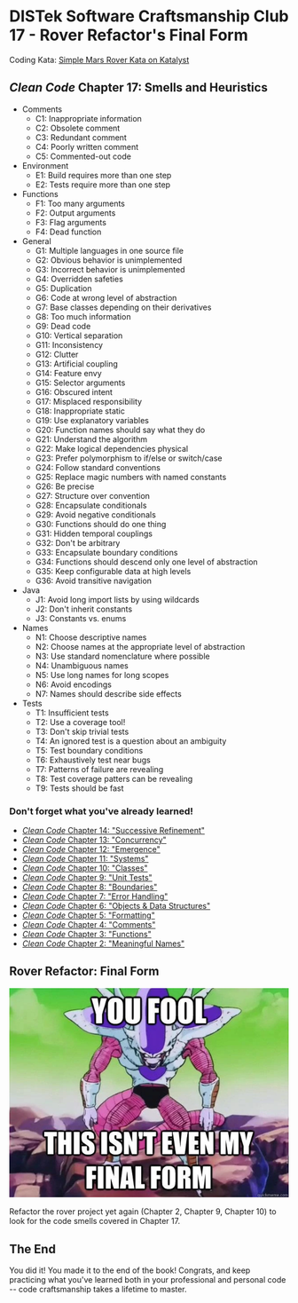 DISTek Software Craftsmanship Club 17 - Rover Refactor's Final Form
===================================================================
Coding Kata: [Simple Mars Rover Kata on Katalyst](https://katalyst.codurance.com/simple-mars-rover)

_Clean Code_ Chapter 17: Smells and Heuristics
----------------------------------------------
* Comments
  * C1: Inappropriate information
  * C2: Obsolete comment
  * C3: Redundant comment
  * C4: Poorly written comment
  * C5: Commented-out code
* Environment
  * E1: Build requires more than one step
  * E2: Tests require more than one step
* Functions
  * F1: Too many arguments
  * F2: Output arguments
  * F3: Flag arguments
  * F4: Dead function
* General
  * G1: Multiple languages in one source file
  * G2: Obvious behavior is unimplemented
  * G3: Incorrect behavior is unimplemented
  * G4: Overridden safeties
  * G5: Duplication
  * G6: Code at wrong level of abstraction
  * G7: Base classes depending on their derivatives
  * G8: Too much information
  * G9: Dead code
  * G10: Vertical separation
  * G11: Inconsistency
  * G12: Clutter
  * G13: Artificial coupling
  * G14: Feature envy
  * G15: Selector arguments
  * G16: Obscured intent
  * G17: Misplaced responsibility
  * G18: Inappropriate static
  * G19: Use explanatory variables
  * G20: Function names should say what they do
  * G21: Understand the algorithm
  * G22: Make logical dependencies physical
  * G23: Prefer polymorphism to if/else or switch/case
  * G24: Follow standard conventions
  * G25: Replace magic numbers with named constants
  * G26: Be precise
  * G27: Structure over convention
  * G28: Encapsulate conditionals
  * G29: Avoid negative conditionals
  * G30: Functions should do one thing
  * G31: Hidden temporal couplings
  * G32: Don't be arbitrary
  * G33: Encapsulate boundary conditions
  * G34: Functions should descend only one level of abstraction
  * G35: Keep configurable data at high levels
  * G36: Avoid transitive navigation
* Java
  * J1: Avoid long import lists by using wildcards
  * J2: Don't inherit constants
  * J3: Constants vs. enums
* Names
  * N1: Choose descriptive names
  * N2: Choose names at the appropriate level of abstraction
  * N3: Use standard nomenclature where possible
  * N4: Unambiguous names
  * N5: Use long names for long scopes
  * N6: Avoid encodings
  * N7: Names should describe side effects
* Tests
  * T1: Insufficient tests
  * T2: Use a coverage tool!
  * T3: Don't skip trivial tests
  * T4: An ignored test is a question about an ambiguity
  * T5: Test boundary conditions
  * T6: Exhaustively test near bugs
  * T7: Patterns of failure are revealing
  * T8: Test coverage patters can be revealing
  * T9: Tests should be fast

### Don't forget what you've already learned!
* [_Clean Code_ Chapter 14: "Successive Refinement"](../arg-parser/readme.md)
* [_Clean Code_ Chapter 13: "Concurrency"](../kprimes-concurrent/readme.md)
* [_Clean Code_ Chapter 12: "Emergence"](../kprimes/readme.md)
* [_Clean Code_ Chapter 11: "Systems"](../rover-factory/readme.md)
* [_Clean Code_ Chapter 10: "Classes"](../rover-refactor/readme.md)
* [_Clean Code_ Chapter 9: "Unit Tests"](../rover-redux/README.md)
* [_Clean Code_ Chapter 8: "Boundaries"](../password-encrypt/README.md)
* [_Clean Code_ Chapter 7: "Error Handling"](../password/README.md)
* [_Clean Code_ Chapter 6: "Objects & Data Structures"](../bowling/README.md)
* [_Clean Code_ Chapter 5: "Formatting"](../tiny-maze/README.md)
* [_Clean Code_ Chapter 4: "Comments"](../arithmetic/README.md)
* [_Clean Code_ Chapter 3: "Functions"](../alphabet-cipher/README.md)
* [_Clean Code_ Chapter 2: "Meaningful Names"](../rover/README.md)

Rover Refactor: Final Form
--------------------------
![final-form](final-form.png)

Refactor the rover project yet again (Chapter 2, Chapter 9, Chapter 10) to look for the code smells covered in
Chapter 17.

The End
-------
You did it! You made it to the end of the book! Congrats, and keep practicing what you've learned both in your
professional and personal code -- code craftsmanship takes a lifetime to master.